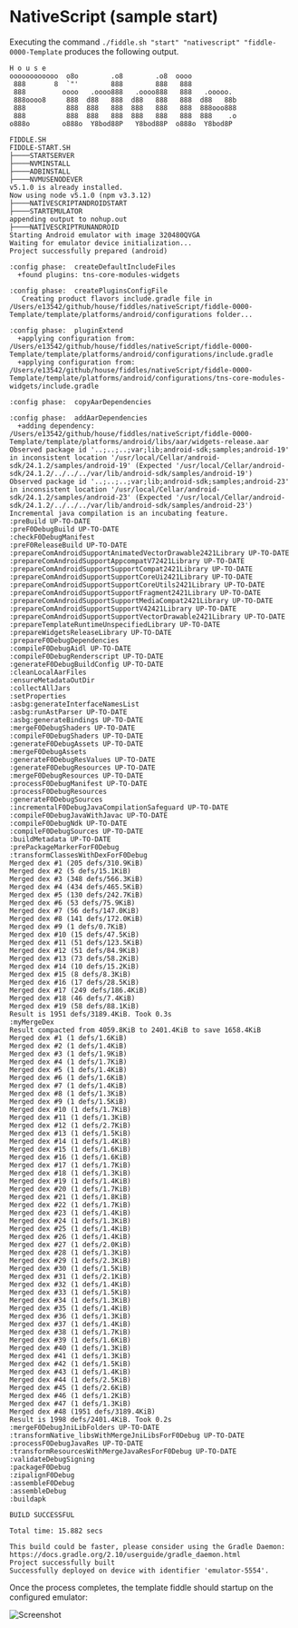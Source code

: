NativeScript (sample start)
======

Executing the command `./fiddle.sh "start" "nativescript" "fiddle-0000-Template` produces the following output.


    H o u s e
    oooooooooooo  o8o        .o8        .o8  oooo
     888       8  `"'        888        888   888
     888         oooo   .oooo888   .oooo888   888   .ooooo.
     888oooo8     888  d88   888  d88   888   888  d88   88b
     888          888  888   888  888   888   888  888ooo888
     888          888  888   888  888   888   888  888    .o
    o888o        o888o  Y8bod88P   Y8bod88P  o888o  Y8bod8P

    FIDDLE.SH
    FIDDLE-START.SH
    ├────STARTSERVER
    ├────NVMINSTALL
    ├────ADBINSTALL
    ├────NVMUSENODEVER
    v5.1.0 is already installed.
    Now using node v5.1.0 (npm v3.3.12)
    ├────NATIVESCRIPTANDROIDSTART
    ├────STARTEMULATOR
    appending output to nohup.out
    ├────NATIVESCRIPTRUNANDROID
    Starting Android emulator with image 320480QVGA
    Waiting for emulator device initialization...
    Project successfully prepared (android)

    :config phase:  createDefaultIncludeFiles
      +found plugins: tns-core-modules-widgets

    :config phase:  createPluginsConfigFile
       Creating product flavors include.gradle file in /Users/e13542/github/house/fiddles/nativeScript/fiddle-0000-Template/template/platforms/android/configurations folder...

    :config phase:  pluginExtend
      +applying configuration from: /Users/e13542/github/house/fiddles/nativeScript/fiddle-0000-Template/template/platforms/android/configurations/include.gradle
      +applying configuration from: /Users/e13542/github/house/fiddles/nativeScript/fiddle-0000-Template/template/platforms/android/configurations/tns-core-modules-widgets/include.gradle

    :config phase:  copyAarDependencies

    :config phase:  addAarDependencies
      +adding dependency: /Users/e13542/github/house/fiddles/nativeScript/fiddle-0000-Template/template/platforms/android/libs/aar/widgets-release.aar
    Observed package id '..;..;..;var;lib;android-sdk;samples;android-19' in inconsistent location '/usr/local/Cellar/android-sdk/24.1.2/samples/android-19' (Expected '/usr/local/Cellar/android-sdk/24.1.2/../../../var/lib/android-sdk/samples/android-19')
    Observed package id '..;..;..;var;lib;android-sdk;samples;android-23' in inconsistent location '/usr/local/Cellar/android-sdk/24.1.2/samples/android-23' (Expected '/usr/local/Cellar/android-sdk/24.1.2/../../../var/lib/android-sdk/samples/android-23')
    Incremental java compilation is an incubating feature.
    :preBuild UP-TO-DATE
    :preF0DebugBuild UP-TO-DATE
    :checkF0DebugManifest
    :preF0ReleaseBuild UP-TO-DATE
    :prepareComAndroidSupportAnimatedVectorDrawable2421Library UP-TO-DATE
    :prepareComAndroidSupportAppcompatV72421Library UP-TO-DATE
    :prepareComAndroidSupportSupportCompat2421Library UP-TO-DATE
    :prepareComAndroidSupportSupportCoreUi2421Library UP-TO-DATE
    :prepareComAndroidSupportSupportCoreUtils2421Library UP-TO-DATE
    :prepareComAndroidSupportSupportFragment2421Library UP-TO-DATE
    :prepareComAndroidSupportSupportMediaCompat2421Library UP-TO-DATE
    :prepareComAndroidSupportSupportV42421Library UP-TO-DATE
    :prepareComAndroidSupportSupportVectorDrawable2421Library UP-TO-DATE
    :prepareTemplateRuntimeUnspecifiedLibrary UP-TO-DATE
    :prepareWidgetsReleaseLibrary UP-TO-DATE
    :prepareF0DebugDependencies
    :compileF0DebugAidl UP-TO-DATE
    :compileF0DebugRenderscript UP-TO-DATE
    :generateF0DebugBuildConfig UP-TO-DATE
    :cleanLocalAarFiles
    :ensureMetadataOutDir
    :collectAllJars
    :setProperties
    :asbg:generateInterfaceNamesList
    :asbg:runAstParser UP-TO-DATE
    :asbg:generateBindings UP-TO-DATE
    :mergeF0DebugShaders UP-TO-DATE
    :compileF0DebugShaders UP-TO-DATE
    :generateF0DebugAssets UP-TO-DATE
    :mergeF0DebugAssets
    :generateF0DebugResValues UP-TO-DATE
    :generateF0DebugResources UP-TO-DATE
    :mergeF0DebugResources UP-TO-DATE
    :processF0DebugManifest UP-TO-DATE
    :processF0DebugResources
    :generateF0DebugSources
    :incrementalF0DebugJavaCompilationSafeguard UP-TO-DATE
    :compileF0DebugJavaWithJavac UP-TO-DATE
    :compileF0DebugNdk UP-TO-DATE
    :compileF0DebugSources UP-TO-DATE
    :buildMetadata UP-TO-DATE
    :prePackageMarkerForF0Debug
    :transformClassesWithDexForF0Debug
    Merged dex #1 (205 defs/310.9KiB)
    Merged dex #2 (5 defs/15.1KiB)
    Merged dex #3 (348 defs/566.3KiB)
    Merged dex #4 (434 defs/465.5KiB)
    Merged dex #5 (130 defs/242.7KiB)
    Merged dex #6 (53 defs/75.9KiB)
    Merged dex #7 (56 defs/147.0KiB)
    Merged dex #8 (141 defs/172.0KiB)
    Merged dex #9 (1 defs/0.7KiB)
    Merged dex #10 (15 defs/47.5KiB)
    Merged dex #11 (51 defs/123.5KiB)
    Merged dex #12 (51 defs/84.9KiB)
    Merged dex #13 (73 defs/58.2KiB)
    Merged dex #14 (10 defs/15.2KiB)
    Merged dex #15 (8 defs/8.3KiB)
    Merged dex #16 (17 defs/28.5KiB)
    Merged dex #17 (249 defs/186.4KiB)
    Merged dex #18 (46 defs/7.4KiB)
    Merged dex #19 (58 defs/88.1KiB)
    Result is 1951 defs/3189.4KiB. Took 0.3s
    :myMergeDex
    Result compacted from 4059.8KiB to 2401.4KiB to save 1658.4KiB
    Merged dex #1 (1 defs/1.6KiB)
    Merged dex #2 (1 defs/1.4KiB)
    Merged dex #3 (1 defs/1.9KiB)
    Merged dex #4 (1 defs/1.7KiB)
    Merged dex #5 (1 defs/1.4KiB)
    Merged dex #6 (1 defs/1.6KiB)
    Merged dex #7 (1 defs/1.4KiB)
    Merged dex #8 (1 defs/1.3KiB)
    Merged dex #9 (1 defs/1.5KiB)
    Merged dex #10 (1 defs/1.7KiB)
    Merged dex #11 (1 defs/1.3KiB)
    Merged dex #12 (1 defs/2.7KiB)
    Merged dex #13 (1 defs/1.5KiB)
    Merged dex #14 (1 defs/1.4KiB)
    Merged dex #15 (1 defs/1.6KiB)
    Merged dex #16 (1 defs/1.6KiB)
    Merged dex #17 (1 defs/1.7KiB)
    Merged dex #18 (1 defs/1.3KiB)
    Merged dex #19 (1 defs/1.4KiB)
    Merged dex #20 (1 defs/1.7KiB)
    Merged dex #21 (1 defs/1.8KiB)
    Merged dex #22 (1 defs/1.7KiB)
    Merged dex #23 (1 defs/1.4KiB)
    Merged dex #24 (1 defs/1.3KiB)
    Merged dex #25 (1 defs/1.4KiB)
    Merged dex #26 (1 defs/1.4KiB)
    Merged dex #27 (1 defs/2.0KiB)
    Merged dex #28 (1 defs/1.3KiB)
    Merged dex #29 (1 defs/2.3KiB)
    Merged dex #30 (1 defs/1.5KiB)
    Merged dex #31 (1 defs/2.1KiB)
    Merged dex #32 (1 defs/1.4KiB)
    Merged dex #33 (1 defs/1.5KiB)
    Merged dex #34 (1 defs/1.3KiB)
    Merged dex #35 (1 defs/1.4KiB)
    Merged dex #36 (1 defs/1.3KiB)
    Merged dex #37 (1 defs/1.4KiB)
    Merged dex #38 (1 defs/1.7KiB)
    Merged dex #39 (1 defs/1.6KiB)
    Merged dex #40 (1 defs/1.3KiB)
    Merged dex #41 (1 defs/1.3KiB)
    Merged dex #42 (1 defs/1.5KiB)
    Merged dex #43 (1 defs/1.4KiB)
    Merged dex #44 (1 defs/2.5KiB)
    Merged dex #45 (1 defs/2.6KiB)
    Merged dex #46 (1 defs/1.2KiB)
    Merged dex #47 (1 defs/1.3KiB)
    Merged dex #48 (1951 defs/3189.4KiB)
    Result is 1998 defs/2401.4KiB. Took 0.2s
    :mergeF0DebugJniLibFolders UP-TO-DATE
    :transformNative_libsWithMergeJniLibsForF0Debug UP-TO-DATE
    :processF0DebugJavaRes UP-TO-DATE
    :transformResourcesWithMergeJavaResForF0Debug UP-TO-DATE
    :validateDebugSigning
    :packageF0Debug
    :zipalignF0Debug
    :assembleF0Debug
    :assembleDebug
    :buildapk

    BUILD SUCCESSFUL

    Total time: 15.882 secs

    This build could be faster, please consider using the Gradle Daemon: https://docs.gradle.org/2.10/userguide/gradle_daemon.html
    Project successfully built
    Successfully deployed on device with identifier 'emulator-5554'.


Once the process completes, the template fiddle should startup on the configured emulator:

![Screenshot](resources/emulator-js.png)






